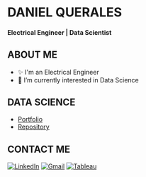 # DANIEL QUERALES
#### Electrical Engineer | Data Scientist

## ABOUT ME
- ✨ I'm an Electrical Engineer
- 👀 I’m currently interested in Data Science
 
## DATA SCIENCE
* [Portfolio](https://dquerales.github.io/DanielPortfolio/)
* [Repository](https://github.com/dquerales/DataScience)

## CONTACT ME 
[![LinkedIn][linkedin-shield]][linkedin-url]
[![Gmail][gmail-shield]][gmail-url]
[![Tableau][Tableau-shield]][Tableau-url]







[gmail-shield]: https://img.shields.io/badge/Gmail-D14836?style=for-the-badge&logo=gmail&logoColor=white
[gmail-url]: mailto:d.querales@gmail.com
[linkedin-shield]: https://img.shields.io/badge/-LinkedIn-black.svg?style=for-the-badge&logo=linkedin&colorB=555
[linkedin-url]: https://www.linkedin.com/in/danielquerales/
[Tableau-shield]: https://img.shields.io/badge/Tableau-E97627?style=for-the-badge&logo=Tableau&logoColor=white
[Tableau-url]: https://public.tableau.com/app/profile/daniel.querales

